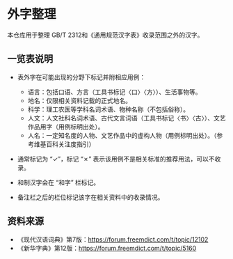 # 外字整理

本仓库用于整理 GB/T 2312和《通用规范汉字表》收录范围之外的汉字。

## 一览表说明

* 表外字在可能出现的分野下标记并附相应用例：

  * 语言：包括口语、方言（工具书标记〈口〉〈方〉）、生活事物等。
  * 地名：仅限相关资料记载的正式地名。
  * 科学：理工农医等学科名词术语、物种名称（不包括俗称）。
  * 人文：人文社科名词术语、古代文言词语（工具书标记〈书〉〈古〉）、文艺作品用字（用例标明出处）。
  * 人名：一定知名度的人物、文艺作品中的虚构人物（用例标明出处）。（参考维基百科关注度指引）

* 通常标记为 “✓”，标记 “✗” 表示该用例不是相关标准的推荐用法，可以不收录。
* 和制汉字会在 “和字” 栏标记。
* 备注栏之后的栏位标记该字在相关资料中的收录情况。

## 资料来源

* 《现代汉语词典》第7版：https://forum.freemdict.com/t/topic/12102
* 《新华字典》第12版：https://forum.freemdict.com/t/topic/5160